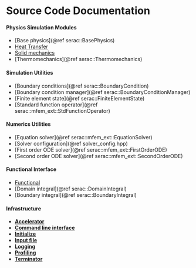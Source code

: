 # Source Code Documentation #

#### Physics Simulation Modules ####

* [Base physics](@ref serac::BasePhysics)
* [Heat Transfer](classserac_1_1HeatTransfer_3_01order_00_01dim_00_01Parameters_3_01parameter__space_8_8_8_01_4_00b10147e2187ea0fff3ed4d400f86c2eb.html)
* [Solid mechanics](classserac_1_1SolidMechanics_3_01order_00_01dim_00_01Parameters_3_01parameter__space_8_8_8_01_4_0a4b58643425b41433838b2828455c49.html)
* [Thermomechanics](@ref serac::Thermomechanics)

#### Simulation Utilities ####

* [Boundary conditions](@ref serac::BoundaryCondition)
* [Boundary condition manager](@ref serac::BoundaryConditionManager)
* [Finite element state](@ref serac::FiniteElementState)
* [Standard function operator](@ref serac::mfem_ext::StdFunctionOperator)

#### Numerics Utilities ####

* [Equation solver](@ref serac::mfem_ext::EquationSolver)
* [Solver configuration](@ref solver_config.hpp)
* [First order ODE solver](@ref serac::mfem_ext::FirstOrderODE)
* [Second order ODE solver](@ref serac::mfem_ext::SecondOrderODE)

#### Functional Interface ####

* [Functional](classserac_1_1Functional_3_01test_07trials_8_8_8_08_00_01exec_01_4.html)
* [Domain integral](@ref serac::DomainIntegral)
* [Boundary integral](@ref serac::BoundaryIntegral)

#### Infrastructure ####

* <a style="font-weight:bold" href="accelerator_8hpp.html">Accelerator</a>
* <a style="font-weight:bold" href="cli_8hpp.html">Command line interface</a>
* <a style="font-weight:bold" href="initialize_8hpp.html">Initialize</a>
* <a style="font-weight:bold" href="input_8hpp.html">Input file</a>
* <a style="font-weight:bold" href="logger_8hpp.html">Logging</a>
* <a style="font-weight:bold" href="profiling_8hpp.html">Profiling</a>
* <a style="font-weight:bold" href="terminator_8hpp.html">Terminator</a>
